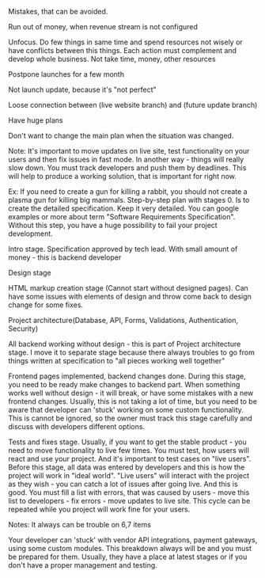 Mistakes, that can be avoided.

Run out of money, when revenue stream is not configured

Unfocus. Do few things in same time and spend resources not wisely or have conflicts between this things. Each action must complement and develop whole business. Not take time, money, other resources

Postpone launches for a few month

Not launch update, because it's "not perfect"

Loose connection between (live website branch) and (future update branch)

Have huge plans

Don't want to change the main plan when the situation was changed.

Note: It's important to move updates on live site, test functionality on your users and then fix issues in fast mode. In another way - things will really slow down. You must track developers and push them by deadlines. This will help to produce a working solution, that is important for right now.

Ex: If you need to create a gun for killing a rabbit, you should not create a plasma gun for killing big mammals.
Step-by-step plan with stages
0. Is to create the detailed specification. Keep it very detailed. You can google examples or more about term "Software Requirements Specification". Without this step, you have a huge possibility to fail your project development.

Intro stage. Specification approved by tech lead. With small amount of money - this is backend developer

Design stage

HTML markup creation stage (Cannot start without designed pages). Can have some issues with elements of design and throw come back to design change for some fixes.

Project architecture(Database, API, Forms, Validations, Authentication, Security)

All backend working without design - this is part of Project architecture stage. I move it to separate stage because there always troubles to go from things written at specification to "all pieces working well together"

Frontend pages implemented, backend changes done. During this stage, you need to be ready make changes to backend part. When something works well without design - it will break, or have some mistakes with a new frontend changes. Usually, this is not taking a lot of time, but you need to be aware that developer can 'stuck' working on some custom functionality. This is cannot be ignored, so the owner must track this stage carefully and discuss with developers different options.

Tests and fixes stage. Usually, if you want to get the stable product - you need to move functionality to live few times. You must test, how users will react and use your project. And it's important to test cases on "live users". Before this stage, all data was entered by developers and this is how the project will work in "ideal world". "Live users" will interact with the project as they wish - you can catch a lot of issues after going live. And this is good. You must fill a list with errors, that was caused by users - move this list to developers - fix errors - move updates to live site. This cycle can be repeated while you project will work fine for your users.

Notes: It always can be trouble on 6,7 items

Your developer can 'stuck' with vendor API integrations, payment gateways, using some custom modules. This breakdown always will be and you must be prepared for them. Usually, they have a place at latest stages or if you don't have a proper management and testing.
